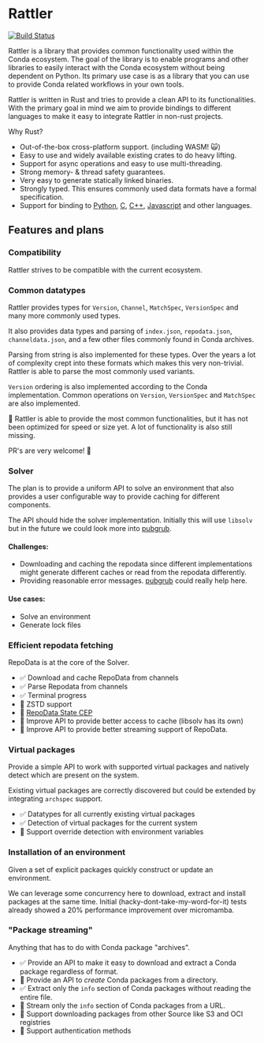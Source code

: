 # Rattler

[![Build Status][build-badge]][build]

[build-badge]: https://img.shields.io/github/actions/workflow/status/baszalmstra/rattler/rust-compile.yml?style=flat-square&branch=main
[build]: https://github.com/baszalmstra/rattler/actions

Rattler is a library that provides common functionality used within the Conda ecosystem.
The goal of the library is to enable programs and other libraries to easily interact with the Conda ecosystem without being dependent on Python.
Its primary use case is as a library that you can use to provide Conda related workflows in your own tools.

Rattler is written in Rust and tries to provide a clean API to its functionalities. 
With the primary goal in mind we aim to provide bindings to different languages to make it easy to integrate Rattler in non-rust projects.

Why Rust?

* Out-of-the-box cross-platform support. (including WASM! 🙀)
* Easy to use and widely available existing crates to do heavy lifting.
* Support for async operations and easy to use multi-threading. 
* Strong memory- & thread safety guarantees.
* Very easy to generate statically linked binaries.
* Strongly typed. This ensures commonly used data formats have a formal specification.
* Support for binding to [Python](https://github.com/PyO3/pyo3), [C](https://github.com/eqrion/cbindgen), [C++](https://github.com/dtolnay/cxx), [Javascript](https://napi.rs/) and other languages.

## Features and plans

### Compatibility

Rattler strives to be compatible with the current ecosystem.

### Common datatypes

Rattler provides types for `Version`, `Channel`, `MatchSpec`, `VersionSpec` and many more commonly used types. 

It also provides data types and parsing of `index.json`, `repodata.json`, `channeldata.json`, and a few other files commonly found in Conda archives.

Parsing from string is also implemented for these types. 
Over the years a lot of complexity crept into these formats which makes this very non-trivial. 
Rattler is able to parse the most commonly used variants.

`Version` ordering is also implemented according to the Conda implementation. 
Common operations on `Version`, `VersionSpec` and `MatchSpec` are also implemented.

🚧 Rattler is able to provide the most common functionalities, but it has not been optimized for speed or size yet. 
A lot of functionality is also still missing. 

PR's are very welcome! 👋

### Solver

The plan is to provide a uniform API to solve an environment that also provides a user configurable way to provide caching for different components.

The API should hide the solver implementation. 
Initially this will use `libsolv` but in the future we could look more into [pubgrub](https://github.com/pubgrub-rs/pubgrub).

#### Challenges:

* Downloading and caching the repodata since different implementations might generate different caches or read from the repodata differently.
* Providing reasonable error messages. [pubgrub](https://github.com/pubgrub-rs/pubgrub) could really help here.

#### Use cases:

- Solve an environment
- Generate lock files

### Efficient repodata fetching 

RepoData is at the core of the Solver. 

- ✅ Download and cache RepoData from channels
- ✅ Parse Repodata from channels
- ✅ Terminal progress
- 🚧 ZSTD support
- 🚧 [RepoData State CEP](https://github.com/conda-incubator/ceps/pull/46)
- 🚧 Improve API to provide better access to cache (libsolv has its own)
- 🚧 Improve API to provide better streaming support of RepoData.

### Virtual packages

Provide a simple API to work with supported virtual packages and natively detect which are present on the system.

Existing virtual packages are correctly discovered but could be extended by integrating `archspec` support.

- ✅ Datatypes for all currently existing virtual packages
- ✅ Detection of virtual packages for the current system
- 🚧 Support override detection with environment variables

### Installation of an environment

Given a set of explicit packages quickly construct or update an environment.

We can leverage some concurrency here to download, extract and install packages at the same time. 
Initial (hacky-dont-take-my-word-for-it) tests already showed a 20% performance improvement over micromamba.

### "Package streaming"

Anything that has to do with Conda package "archives".

- ✅ Provide an API to make it easy to download and extract a Conda package regardless of format.
- 🚧 Provide an API to *create* Conda packages from a directory.
- ✅ Extract only the `info` section of Conda packages without reading the entire file.
- 🚧 Stream only the `info` section of Conda packages from a URL.
- 🚧 Support downloading packages from other Source like S3 and OCI registries
- 🚧 Support authentication methods
